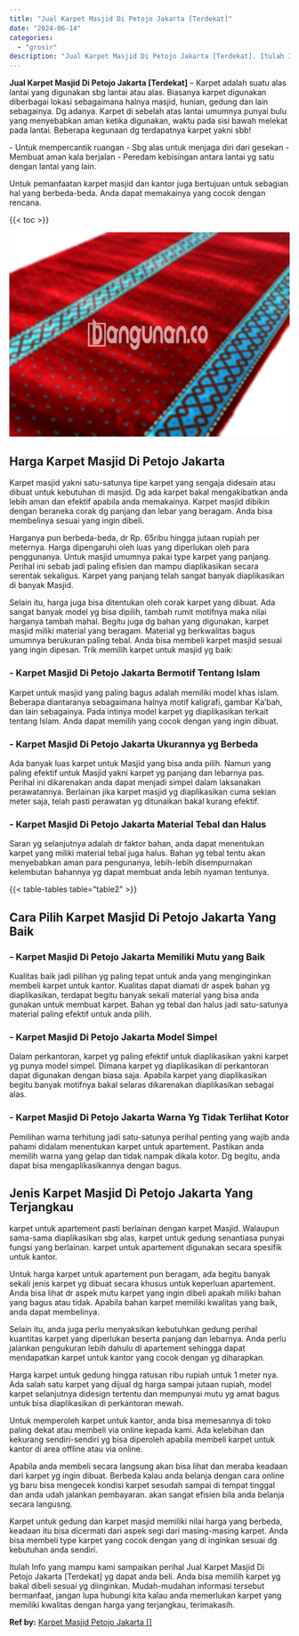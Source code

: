 ```yaml
---
title: "Jual Karpet Masjid Di Petojo Jakarta [Terdekat]"
date: "2024-06-14"
categories: 
  - "grosir"
description: "Jual Karpet Masjid Di Petojo Jakarta [Terdekat]. Itulah Info yang mampu kami sampaikan perihal Jual Karpet Masjid Di Petojo Jakarta [Terdekat] yg dapat and..."
---
```


**Jual Karpet Masjid Di Petojo Jakarta \[Terdekat\]** – Karpet adalah suatu alas lantai yang digunakan sbg lantai atau alas. Biasanya karpet digunakan diberbagai lokasi sebagaimana halnya masjid, hunian, gedung dan lain sebagainya. Dg adanya. Karpet di sebelah atas lantai umumnya punyai bulu yang menyebabkan aman ketika digunakan, waktu pada sisi bawah melekat pada lantai. Beberapa kegunaan dg terdapatnya karpet yakni sbb!

\- Untuk mempercantik ruangan - Sbg alas untuk menjaga diri dari gesekan - Membuat aman kala berjalan - Peredam kebisingan antara lantai yg satu dengan lantai yang lain.

Untuk pemanfaatan karpet masjid dan kantor juga bertujuan untuk sebagian hal yang berbeda-beda. Anda dapat memakainya yang cocok dengan rencana.

{{< toc >}}

![Jual Karpet Masjid Di Petojo Jakarta [Terdekat]](/images/grosir-karpet-murah-56.png)

## Harga Karpet Masjid Di Petojo Jakarta

Karpet masjid yakni satu-satunya tipe karpet yang sengaja didesain atau dibuat untuk kebutuhan di masjid. Dg ada karpet bakal mengakibatkan anda lebih aman dan efektif apabila anda memakainya. Karpet masjid dibikin dengan beraneka corak dg panjang dan lebar yang beragam. Anda bisa membelinya sesuai yang ingin dibeli.

Harganya pun berbeda-beda, dr Rp. 65ribu hingga jutaan rupiah per meternya. Harga dipengaruhi oleh luas yang diperlukan oleh para penggunanya. Untuk masjid umumnya pakai type karpet yang panjang. Perihal ini sebab jadi paling efisien dan mampu diaplikasikan secara serentak sekaligus. Karpet yang panjang telah sangat banyak diaplikasikan di banyak Masjid.

Selain itu, harga juga bisa ditentukan oleh corak karpet yang dibuat. Ada sangat banyak model yg bisa dipilih, tambah rumit motifnya maka nilai harganya tambah mahal. Begitu juga dg bahan yang digunakan, karpet masjid miliki material yang beragam. Material yg berkwalitas bagus umumnya berukuran paling tebal. Anda bisa membeli karpet masjid sesuai yang ingin dipesan. Trik memilih karpet untuk masjid yg baik:

### \- Karpet Masjid Di Petojo Jakarta Bermotif Tentang Islam

Karpet untuk masjid yang paling bagus adalah memiliki model khas islam. Beberapa diantaranya sebagaimana halnya motif kaligrafi, gambar Ka’bah, dan lain sebagainya. Pada intinya model karpet yg diaplikasikan terkait tentang Islam. Anda dapat memilih yang cocok dengan yang ingin dibuat.

### \- Karpet Masjid Di Petojo Jakarta Ukurannya yg Berbeda

Ada banyak luas karpet untuk Masjid yang bisa anda pilih. Namun yang paling efektif untuk Masjid yakni karpet yg panjang dan lebarnya pas. Perihal ini dikarenakan anda dapat menjadi simpel dalam laksanakan perawatannya. Berlainan jika karpet masjid yg diaplikasikan cuma sekian meter saja, telah pasti perawatan yg ditunaikan bakal kurang efektif.

### \- Karpet Masjid Di Petojo Jakarta Material Tebal dan Halus

Saran yg selanjutnya adalah dr faktor bahan, anda dapat menentukan karpet yang miliki material tebal juga halus. Bahan yg tebal tentu akan menyebabkan aman para pengunanya, lebih-lebih disempurnakan kelembutan bahannya yg dapat membuat anda lebih nyaman tentunya.

{{< table-tables table="table2" >}}

## Cara Pilih Karpet Masjid Di Petojo Jakarta Yang Baik

### \- Karpet Masjid Di Petojo Jakarta Memiliki Mutu yang Baik

Kualitas baik jadi pilihan yg paling tepat untuk anda yang menginginkan membeli karpet untuk kantor. Kualitas dapat diamati dr aspek bahan yg diaplikasikan, terdapat begitu banyak sekali material yang bisa anda gunakan untuk membuat karpet. Bahan yg tebal dan halus jadi satu-satunya material paling efektif untuk anda pilih.

### \- Karpet Masjid Di Petojo Jakarta Model Simpel

Dalam perkantoran, karpet yg paling efektif untuk diaplikasikan yakni karpet yg punya model simpel. Dimana karpet yg diaplikasikan di perkantoran dapat digunakan dengan biasa saja. Apabila karpet yang diaplikasikan begitu banyak motifnya bakal selaras dikarenakan diaplikasikan sebagai alas.

### \- Karpet Masjid Di Petojo Jakarta Warna Yg Tidak Terlihat Kotor

Pemilihan warna terhitung jadi satu-satunya perihal penting yang wajib anda pahami didalam menentukan karpet untuk apartement. Pastikan anda memilih warna yang gelap dan tidak nampak dikala kotor. Dg begitu, anda dapat bisa mengaplikasikannya dengan bagus.

## Jenis Karpet Masjid Di Petojo Jakarta Yang Terjangkau

karpet untuk apartement pasti berlainan dengan karpet Masjid. Walaupun sama-sama diaplikasikan sbg alas, karpet untuk gedung senantiasa punyai fungsi yang berlainan. karpet untuk apartement digunakan secara spesifik untuk kantor.

Untuk harga karpet untuk apartement pun beragam, ada begitu banyak sekali jenis karpet yg dibuat secara khusus untuk keperluan apartement. Anda bisa lihat dr aspek mutu karpet yang ingin dibeli apakah miliki bahan yang bagus atau tidak. Apabila bahan karpet memiliki kwalitas yang baik, anda dapat membelinya.

Selain itu, anda juga perlu menyaksikan kebutuhkan gedung perihal kuantitas karpet yang diperlukan beserta panjang dan lebarnya. Anda perlu jalankan pengukuran lebih dahulu di apartement sehingga dapat mendapatkan karpet untuk kantor yang cocok dengan yg diharapkan.

Harga karpet untuk gedung hingga ratusan ribu rupiah untuk 1 meter nya. Ada salah satu karpet yang dijual dg harga sampai jutaan rupiah, model karpet selanjutnya didesign tertentu dan mempunyai mutu yg amat bagus untuk bisa diaplikasikan di perkantoran mewah.

Untuk memperoleh karpet untuk kantor, anda bisa memesannya di toko paling dekat atau membeli via online kepada kami. Ada kelebihan dan kekurang sendiri-sendiri yg bisa diperoleh apabila membeli karpet untuk kantor di area offline atau via online.

Apabila anda membeli secara langsung akan bisa lihat dan meraba keadaan dari karpet yg ingin dibuat. Berbeda kalau anda belanja dengan cara online yg baru bisa mengecek kondisi karpet sesudah sampai di tempat tinggal dan anda udah jalankan pembayaran. akan sangat efisien bila anda belanja secara langusng.

Karpet untuk gedung dan karpet masjid memiliki nilai harga yang berbeda, keadaan itu bisa dicermati dari aspek segi dari masing-masing karpet. Anda bisa membeli type karpet yang cocok dengan yang di inginkan sesuai dg kebutuhan anda sendiri.

Itulah Info yang mampu kami sampaikan perihal Jual Karpet Masjid Di Petojo Jakarta \[Terdekat\] yg dapat anda beli. Anda bisa memilih karpet yg bakal dibeli sesuai yg diinginkan. Mudah-mudahan informasi tersebut bermanfaat, jangan lupa hubungi kita kalau anda memerlukan karpet yang memiliki kwalitas dengan harga yang terjangkau, terimakasih.

**Ref by:**  [Karpet Masjid Petojo Jakarta []](https://id.wikipedia.org/wiki/Karpet)
